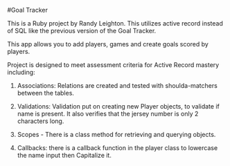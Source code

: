 #Goal Tracker

This is a Ruby project by Randy Leighton. This utilizes active record instead of SQL like the previous version of the Goal Tracker.

This app allows you to add players, games and create goals scored by players.

Project is designed to meet assessment criteria for Active Record mastery including:

1. Associations: Relations are created and tested with shoulda-matchers between the tables.

2. Validations: Validation put on creating new Player objects, to validate if name is present. It also verifies that the jersey number is only 2 characters long.

3. Scopes - There is a class method for retrieving and querying objects.

4. Callbacks: there is a callback function in the player class to lowercase the name input then Capitalize it.
